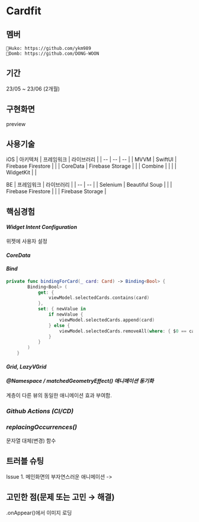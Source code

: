 # Cardfit

## 멤버
    🍊Huko: https://github.com/ykm989
    🍅Domb: https://github.com/DONG-WOON
## 기간
23/05 ~ 23/06 (2개월)
## 구현화면
preview

## 사용기술

iOS
|  아키텍처      | 프레임워크 | 라이브러리           |
|    --          |     --     |     --               |
|   MVVM         |  SwiftUI   | Firebase Firestore   |
|                |  CoreData  | Firebase Storage     | 
|                |  Combine   |                      |
|                |  WidgetKit |                      |

BE
| 프레임워크 |    라이브러리      |
|     --     |       --           |
|   Selenium |  Beautiful Soup    |
|            | Firebase Firestore   |
|            | Firebase Storage     | 

## 핵심경험

#### *Widget Intent Configuration*
위젯에 사용자 설정 
#### *CoreData*

#### *Bind<Value>*

```swift
private func bindingForCard(_ card: Card) -> Binding<Bool> {
        Binding<Bool> (
            get: {
                viewModel.selectedCards.contains(card)
            },
            set: { newValue in
                if newValue {
                    viewModel.selectedCards.append(card)
                } else {
                    viewModel.selectedCards.removeAll(where: { $0 == card })
                }
            }
        )
    }
```

#### *Grid, LazyVGrid*

#### *@Namespace / matchedGeometryEffect() 애니메이션 동기화*
계층이 다른 뷰의 동일한 애니메이션 효과 부여함.

### *Github Actions (CI/CD)*

### *replacingOccurrences()*
문자열 대체(변경) 함수

## 트러블 슈팅

Issue 1. 메인화면의 부자연스러운 애니메이션 
-> 



## 고민한 점(문제 또는 고민 → 해결)
.onAppear()에서 이미지 로딩



